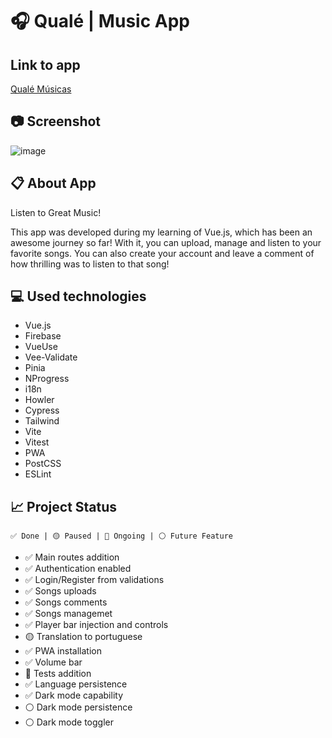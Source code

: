 # 🎧 Qualé | Music App

## Link to app

[Qualé Músicas](https://quale-musica.vercel.app/)

## 📷 Screenshot

![image](https://user-images.githubusercontent.com/61292095/187120266-737d82c9-65f5-4aeb-9954-6acf5125b77e.png)

## 📋 About App

Listen to Great Music!

This app was developed during my learning of Vue.js, which has been an awesome journey so far! With it, you can upload, manage and listen to your favorite songs. You can also create your account and leave a comment of how thrilling was to listen to that song!

## 💻 Used technologies

- Vue.js
- Firebase
- VueUse
- Vee-Validate
- Pinia
- NProgress
- i18n
- Howler
- Cypress
- Tailwind
- Vite
- Vitest
- PWA
- PostCSS
- ESLint

## 📈 Project Status

`✅ Done | 🟡 Paused | 🔵 Ongoing | ⚪ Future Feature`

- ✅ Main routes addition
- ✅ Authentication enabled
- ✅ Login/Register from validations
- ✅ Songs uploads
- ✅ Songs comments
- ✅ Songs managemet
- ✅ Player bar injection and controls
- 🟡 Translation to portuguese
- ✅ PWA installation
- ✅ Volume bar
- 🔵 Tests addition
- ✅ Language persistence
- ✅ Dark mode capability
- ⚪ Dark mode persistence
- ⚪ Dark mode toggler
